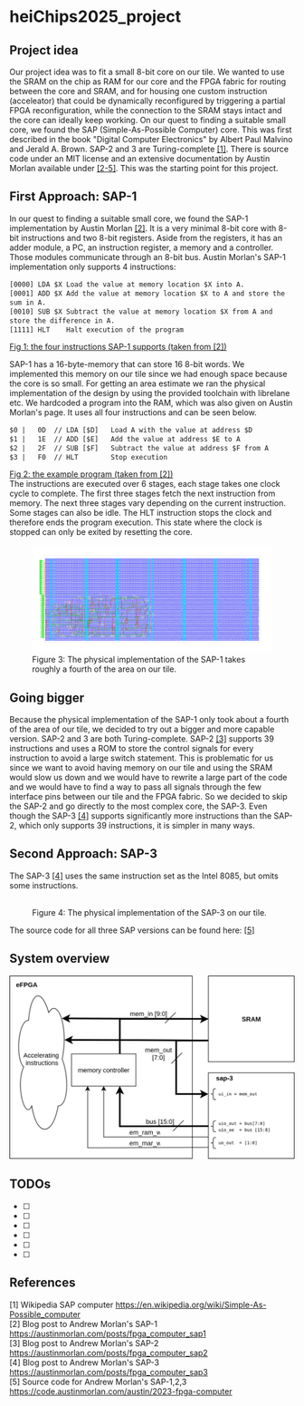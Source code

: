 # heiChips2025_project

## Project idea
Our project idea was to fit a small 8-bit core on our tile. We wanted to use the SRAM on the chip as RAM for our core and the FPGA fabric for routing between the core and SRAM, and for housing one custom instruction (acceleator) that could be dynamically reconfigured by triggering a partial FPGA reconfiguration, while the connection to the SRAM stays intact and the core can ideally keep working.
On our quest to finding a suitable small core, we found the SAP (Simple-As-Possible Computer) core. This was first described in the book "Digital Computer Electronics" by Albert Paul Malvino and Jerald A. Brown. SAP-2 and 3 are Turing-complete [[1]](#ref1). There is source code under an MIT license and an extensive documentation by Austin Morlan available under [[2-5]](#ref5). This was the starting point for this project.

## First Approach: SAP-1 
In our quest to finding a suitable small core, we found the SAP-1 implementation by Austin Morlan [[2]](#ref2). It is a very minimal 8-bit core with 8-bit instructions and two 8-bit registers. Aside from the registers, it has an adder module, a PC, an instruction register, a memory and a controller. Those modules communicate through an 8-bit bus. Austin Morlan's SAP-1 implementation only supports 4 instructions: 
```
[0000] LDA $X Load the value at memory location $X into A.
[0001] ADD $X Add the value at memory location $X to A and store the sum in A.
[0010] SUB $X Subtract the value at memory location $X from A and store the difference in A.
[1111] HLT    Halt execution of the program
``` 
[Fig 1: the four instructions SAP-1 supports (taken from [2])](#ref2)  

SAP-1 has a 16-byte-memory that can store 16 8-bit words. We implemented this memory on our tile since we had enough space because the core is so small. For getting an area estimate we ran the physical implementation of the design by using the provided toolchain with librelane etc. We hardcoded a program into the RAM, which was also given on Austin Morlan's page. It uses all four instructions and can be seen below.
``` 
$0 |   0D  // LDA [$D]   Load A with the value at address $D  
$1 |   1E  // ADD [$E]   Add the value at address $E to A  
$2 |   2F  // SUB [$F]   Subtract the value at address $F from A
$3 |   F0  // HLT        Stop execution
```
[Fig 2: the example program (taken from [2])](#ref2)  
The instructions are executed over 6 stages, each stage takes one clock cycle to complete. The first three stages fetch the next instruction from memory. The next three stages vary depending on the current instruction. Some stages can also be idle. The HLT instruction stops the clock and therefore ends the program execution. This state where the clock is stopped can only be exited by resetting the core.

<figure>
  <img src="drawings/sap-1.png" alt="">
  <figcaption>Figure 3: The physical implementation of the SAP-1 takes roughly a fourth of the area on our tile.</figcaption>
</figure>

## Going bigger
Because the physical implementation of the SAP-1 only took about a fourth of the area of our tile, we decided to try out a bigger and more capable version. SAP-2 and 3 are both Turing-complete. SAP-2 [[3]](#ref3) supports 39 instructions and uses a ROM to store the control signals for every instruction to avoid a large switch statement. This is problematic for us since we want to avoid having memory on our tile and using the SRAM would slow us down and we would have to rewrite a large part of the code and we would have to find a way to pass all signals through the few interface pins between our tile and the FPGA fabric. So we decided to skip the SAP-2 and go directly to the most complex core, the SAP-3. Even though the SAP-3 [[4]](#ref4) supports significantly more instructions than the SAP-2, which only supports 39 instructions, it is simpler in many ways. 

## Second Approach: SAP-3
The SAP-3 [[4]](#ref4) uses the same instruction set as the Intel 8085, but omits some instructions.

 
<figure>
  <img src="drawings/sap-3.png" alt="">
  <figcaption>Figure 4: The physical implementation of the SAP-3 on our tile.</figcaption>
</figure>


The source code for all three SAP versions can be found here: [[5]](#ref5)
## System overview

![System overview](drawings/system_overview.svg)

## TODOs

- [ ] 
- [ ] 
- [ ] 
- [ ] 
- [ ] 
- [ ] 

## References
[1] <a id="ref1"> Wikipedia SAP computer https://en.wikipedia.org/wiki/Simple-As-Possible_computer   
[2] <a id="ref2"> Blog post to Andrew Morlan's SAP-1 https://austinmorlan.com/posts/fpga_computer_sap1  
[3] <a id="ref3"> Blog post to Andrew Morlan's SAP-2 https://austinmorlan.com/posts/fpga_computer_sap2  
[4] <a id="ref4"> Blog post to Andrew Morlan's SAP-3 https://austinmorlan.com/posts/fpga_computer_sap3  
[5] <a id="ref5"> Source code for Andrew Morlan's SAP-1,2,3 https://code.austinmorlan.com/austin/2023-fpga-computer  
